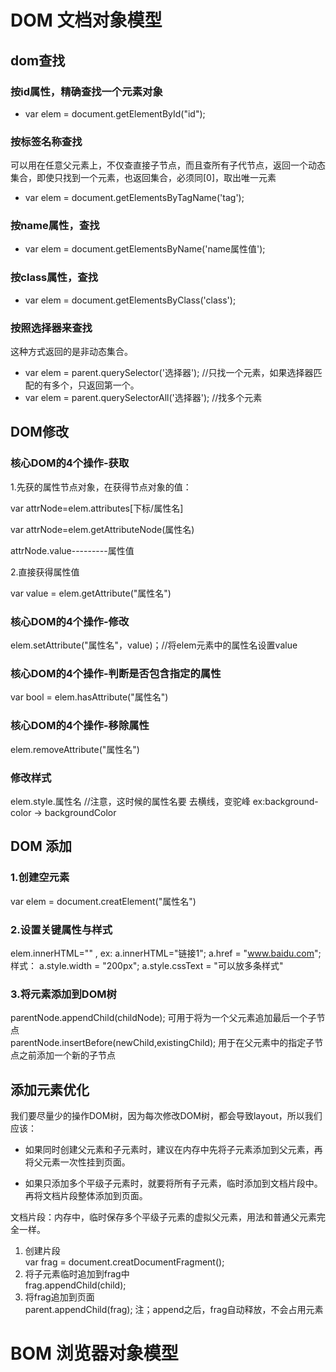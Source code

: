 # DOM 文档对象模型
## dom查找
### 按id属性，精确查找一个元素对象
* var elem = document.getElementById("id");
### 按标签名称查找
可以用在任意父元素上，不仅查直接子节点，而且查所有子代节点，返回一个动态集合，即使只找到一个元素，也返回集合，必须同[0]，取出唯一元素
* var elem = document.getElementsByTagName('tag');
### 按name属性，查找
* var elem = document.getElementsByName('name属性值');
### 按class属性，查找
* var elem = document.getElementsByClass('class');
### 按照选择器来查找
这种方式返回的是非动态集合。
* var elem = parent.querySelector('选择器');  //只找一个元素，如果选择器匹配的有多个，只返回第一个。
* var elem = parent.querySelectorAll('选择器'); //找多个元素
## DOM修改
### 核心DOM的4个操作-获取
1.先获的属性节点对象，在获得节点对象的值： 

var attrNode=elem.attributes[下标/属性名]  

var attrNode=elem.getAttributeNode(属性名)

attrNode.value---------属性值

2.直接获得属性值

var value = elem.getAttribute("属性名")

### 核心DOM的4个操作-修改
elem.setAttribute("属性名"，value)；//将elem元素中的属性名设置value
### 核心DOM的4个操作-判断是否包含指定的属性
var bool = elem.hasAttribute("属性名")
### 核心DOM的4个操作-移除属性
elem.removeAttribute("属性名")
### 修改样式
elem.style.属性名 //注意，这时候的属性名要 去横线，变驼峰 ex:background-color  -> backgroundColor
## DOM 添加
### 1.创建空元素
var elem = document.creatElement("属性名")
### 2.设置关键属性与样式
elem.innerHTML="" , ex: a.innerHTML="链接1"; a.href = "www.baidu.com";  
样式： a.style.width = "200px";  a.style.cssText = "可以放多条样式"
### 3.将元素添加到DOM树
parentNode.appendChild(childNode); 可用于将为一个父元素追加最后一个子节点  
parentNode.insertBefore(newChild,existingChild); 用于在父元素中的指定子节点之前添加一个新的子节点

## 添加元素优化
我们要尽量少的操作DOM树，因为每次修改DOM树，都会导致layout，所以我们应该：  
* 如果同时创建父元素和子元素时，建议在内存中先将子元素添加到父元素，再将父元素一次性挂到页面。
+ 如果只添加多个平级子元素时，就要将所有子元素，临时添加到文档片段中。再将文档片段整体添加到页面。

文档片段：内存中，临时保存多个平级子元素的虚拟父元素，用法和普通父元素完全一样。  
1. 创建片段  
var frag = document.creatDocumentFragment();  
2. 将子元素临时追加到frag中  
frag.appendChild(child);  
3. 将frag追加到页面  
parent.appendChild(frag);  注；append之后，frag自动释放，不会占用元素

# BOM 浏览器对象模型
